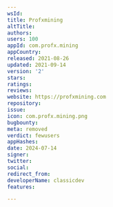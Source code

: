 ```yaml
---
wsId: 
title: Profxmining
altTitle: 
authors: 
users: 100
appId: com.profx.mining
appCountry: 
released: 2021-08-26
updated: 2021-09-14
version: '2'
stars: 
ratings: 
reviews: 
website: https://profxmining.com
repository: 
issue: 
icon: com.profx.mining.png
bugbounty: 
meta: removed
verdict: fewusers
appHashes: 
date: 2024-07-14
signer: 
twitter: 
social: 
redirect_from: 
developerName: classicdev
features: 

---
```


